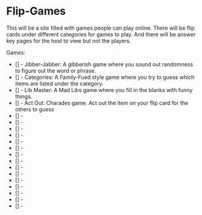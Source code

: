# Flip-Games

This will be a site filled with games people can play online. There will be flip cards under different categories for games to play. And there will be answer key pages for the host to view but not the players.

Games:
- [] - Jibber-Jabber: A gibberish game where you sound out randomness to figure out the word or phrase.
- [] - Categories: A Family-Fued style game where you try to guess which items are listed under the category.
- [] - Lib Master: A Mad Libs game where you fill in the blanks with funny things.
- [] - Act Out: Charades game. Act out the item on your flip card for the others to guess
- [] - 
- [] - 
- [] - 
- [] - 
- [] - 
- [] - 
- [] - 
- [] - 
- [] - 
- [] - 
- [] - 
- [] - 
- [] - 
- [] - 
- [] - 